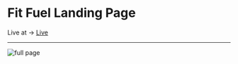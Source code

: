 <h1>Fit Fuel Landing Page</h1>
Live at ->  <a href="https://fitfuel-landing-page.netlify.app/">Live</a>
 <hr/>

 
![full page](https://github.com/Anca200/FitFuel-Landing-Page/assets/158541722/1b4d99a7-d32e-4c60-a13f-1ed1ffa0c49b)
